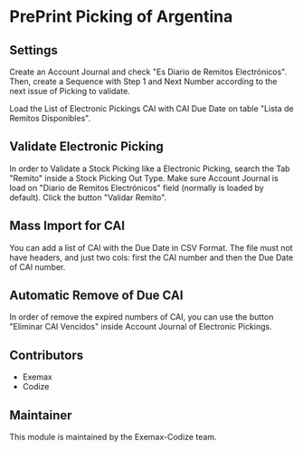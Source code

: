 # PrePrint Picking of Argentina

## Settings

Create an Account Journal and check "Es Diario de Remitos Electrónicos". Then, create a Sequence with Step 1 and Next Number according to the next issue of Picking to validate.

Load the List of Electronic Pickings CAI with CAI Due Date on table "Lista de Remitos Disponibles".

## Validate Electronic Picking

In order to Validate a Stock Picking like a Electronic Picking, search the Tab "Remito" inside a Stock Picking Out Type. Make sure Account Journal is load on "Diario de Remitos Electrónicos" field (normally is loaded by default). Click the button "Validar Remito".

## Mass Import for CAI

You can add a list of CAI with the Due Date in CSV Format. The file must not have headers, and just two cols: first the CAI number and then the Due Date of CAI number.

## Automatic Remove of Due CAI

In order of remove the expired numbers of CAI, you can use the button "Eliminar CAI Vencidos" inside Account Journal of Electronic Pickings.

## Contributors

* Exemax
* Codize

## Maintainer

This module is maintained by the Exemax-Codize team.
